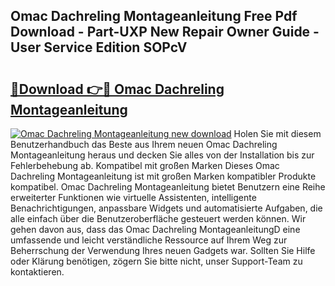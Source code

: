 ## Omac Dachreling Montageanleitung Free Pdf Download - Part-UXP New Repair Owner Guide - User Service Edition SOPcV

# <h2><a href="http://df8hd6i.blite.top/?on=Omac+Dachreling+Montageanleitung">🔗Download 👉🔴 Omac Dachreling Montageanleitung</a></h2>

[![Omac Dachreling Montageanleitung new download](https://i.imgur.com/lujVjoI.png)](http://df8hd6i.blite.top/?on=Omac+Dachreling+Montageanleitung)
Holen Sie mit diesem Benutzerhandbuch das Beste aus Ihrem neuen Omac Dachreling Montageanleitung heraus und decken Sie alles von der Installation bis zur Fehlerbehebung ab. Kompatibel mit großen Marken Dieses Omac Dachreling Montageanleitung ist mit großen Marken kompatibler Produkte kompatibel. Omac Dachreling Montageanleitung bietet Benutzern eine Reihe erweiterter Funktionen wie virtuelle Assistenten, intelligente Benachrichtigungen, anpassbare Widgets und automatisierte Aufgaben, die alle einfach über die Benutzeroberfläche gesteuert werden können. Wir gehen davon aus, dass das Omac Dachreling MontageanleitungD eine umfassende und leicht verständliche Ressource auf Ihrem Weg zur Beherrschung der Verwendung Ihres neuen Gadgets war. Sollten Sie Hilfe oder Klärung benötigen, zögern Sie bitte nicht, unser Support-Team zu kontaktieren.
